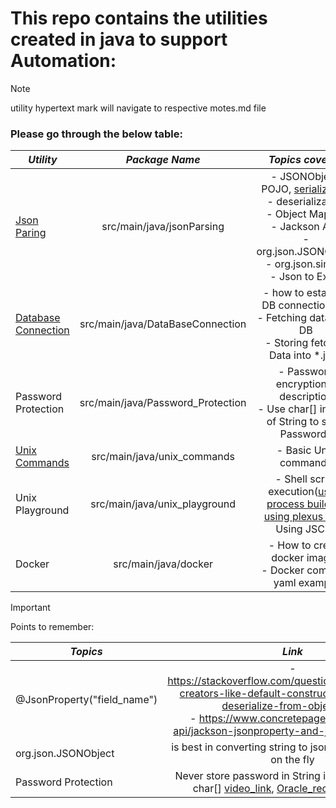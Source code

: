 # This repo contains the utilities created in java to support Automation:

> [!NOTE]
> utility hypertext mark will navigate to respective motes.md file

### Please go through the below table:

| **_Utility_**                                                                |        **_Package Name_**         |                                                                                                            **_Topics covered_**                                                                                                             |
|------------------------------------------------------------------------------|:---------------------------------:|:-------------------------------------------------------------------------------------------------------------------------------------------------------------------------------------------------------------------------------------------:|
| [Json Paring](src/main/java/jsonParsing/jsonParsingNotes.md)                 |     src/main/java/jsonParsing     |    - JSONObject, POJO, [serialization](https://www.geeksforgeeks.org/serialization-in-java/) <br/>- deserialization <br/>- Object Mapper<br/>- Jackson API,<br/>-  org.json.JSONObject<br/>- org.json.simple <br/>- Json to Excel <br/>     | 
| [Database Connection](src/main/java/DataBaseConnection/DbCOnnectionNotes.md) | src/main/java/DataBaseConnection  |                          - how to establish DB connection [link](src/main/java/DataBaseConnection/FetchDataFromDb/DbConnectionUtil.java)<br/>-  Fetching data from DB<br/>-  Storing fetched Data into *.json<br/>                          | 
| Password Protection                                                          | src/main/java/Password_Protection |                                                                         - Password encryption & description<br/> - Use char[] instead of String to store Passwords                                                                          | 
| [Unix Commands](src/main/java/unix_commands/lynxnotes.md)                    |    src/main/java/unix_commands    |                                                                                                            - Basic Unix commands                                                                                                            | 
| Unix Playground                                                              |   src/main/java/unix_playground   | - Shell script execution([using process builder](src/main/java/unix_playground/shellScriptExecution/UsingProcessBuilder.java) , [using plexus utils](src/main/java/unix_playground/shellScriptExecution/UsingPlexusUtils.java), Using JSCH) | 
| Docker                                                                       |       src/main/java/docker        |                                                                                      - How to create docker images <br/>- Docker compose yaml example <br/>                                                                                      | 

> [!IMPORTANT]
> Points to remember:

| **_Topics_**                |                                                                                                                 **_Link_**                                                                                                                 |
|-----------------------------|:------------------------------------------------------------------------------------------------------------------------------------------------------------------------------------------------------------------------------------------:|
| @JsonProperty("field_name") |          -  https://stackoverflow.com/questions/53191468/no-creators-like-default-construct-exist-cannot-deserialize-from-object-valu <br/> - https://www.concretepage.com/jackson-api/jackson-jsonproperty-and-jsonalias-example          | 
| org.json.JSONObject         |                                                                                     is best in converting string to json object, json array on the fly                                                                                     | 
| Password Protection         | Never store password in String in java instead use char[] [video_link](https://www.youtube.com/watch?v=fDTbnLS5AS8), [Oracle_recommendation](https://docs.oracle.com/javase/6/docs/technotes/guides/security/crypto/CryptoSpec.html#PBEEx) | 
